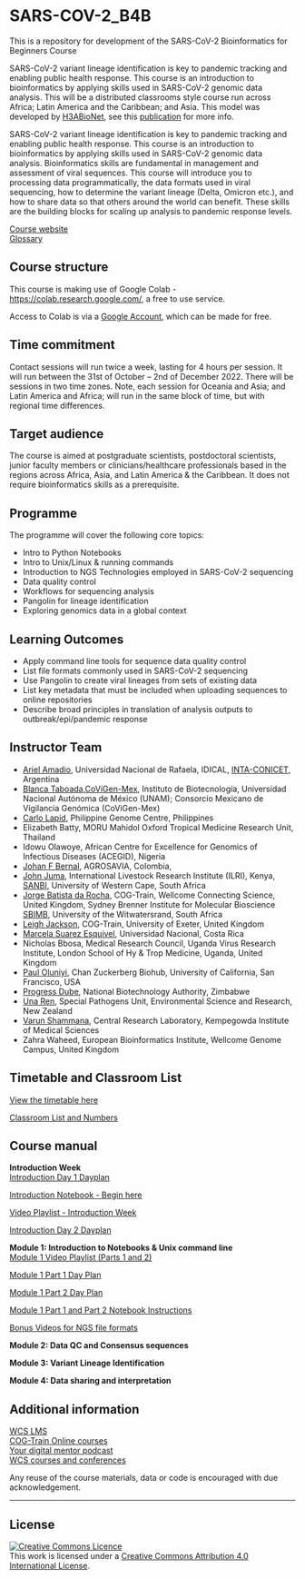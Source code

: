 # SARS-COV-2_B4B
This is a repository for development of the SARS-CoV-2 Bioinformatics for Beginners Course

SARS-CoV-2 variant lineage identification is key to pandemic tracking and enabling public health response. This course is an introduction to bioinformatics by applying skills used in SARS-CoV-2 genomic data analysis. This will be a distributed classrooms style course run across Africa; Latin America and the Caribbean; and Asia. This model was developed by [H3ABioNet](https://www.h3abionet.org), see this [publication](https://journals.plos.org/ploscompbiol/article?id=10.1371/journal.pcbi.1008640) for more info. 

SARS-CoV-2 variant lineage identification is key to pandemic tracking and enabling public health response. This course is an introduction to bioinformatics by applying skills used in SARS-CoV-2 genomic data analysis. Bioinformatics skills are fundamental in management and assessment of viral sequences. This course will introduce you to processing data programmatically, the data formats used in viral sequencing, how to determine the variant lineage (Delta, Omicron etc.), and how to share data so that others around the world can benefit. These skills are the building blocks for scaling up analysis to pandemic response levels. 

[Course website](https://coursesandconferences.wellcomeconnectingscience.org/event/sars-cov-2-bioinformatics-for-beginners-20221031/)                  
[Glossary](Glossary.md)

## Course structure 
This course is making use of Google Colab - https://colab.research.google.com/, a free to use service.

Access to Colab is via a [Google Account](https://www.google.com/account/about/), which can be made for free.

## Time commitment
Contact sessions will run twice a week,  lasting for 4 hours per session. It will run between the 31st of October – 2nd of December 2022. There will be sessions in two time zones. Note, each session for Oceania and Asia; and Latin America and Africa; will run in the same block of time, but with regional time differences. 

## Target audience
The course is aimed at postgraduate scientists, postdoctoral scientists,  junior faculty members or clinicians/healthcare professionals based in the regions across Africa, Asia, and Latin America & the Caribbean. It does not require bioinformatics skills as a prerequisite.

## Programme
The programme will cover the following core topics:

- Intro to Python Notebooks
- Intro to Unix/Linux & running commands
- Introduction to NGS Technologies employed in SARS-CoV-2 sequencing
- Data quality control
- Workflows for sequencing analysis
- Pangolin for lineage identification
- Exploring genomics data in a global context

## Learning Outcomes

- Apply command line tools for sequence data quality control
- List file formats commonly used in SARS-CoV-2 sequencing
- Use Pangolin to create viral lineages from sets of existing data
- List key metadata that must be included when uploading sequences to online repositories
- Describe broad principles in translation of analysis outputs to outbreak/epi/pandemic response

## Instructor Team
<!-- example - [Carolina Torres](https://www.researchgate.net/profile/Carolina-Torres-7), Universidad de Buenos Aires - CONICET, Buenos Aires, Argentina   -->
- [Ariel Amadio](https://www.unraf.edu.ar/), Universidad Nacional de Rafaela, IDICAL, [INTA-CONICET](https://idical.conicet.gov.ar/), Argentina
- [Blanca Taboada](https://www.ibt.unam.mx/),[CoViGen-Mex](http://132.248.32.96:8080/COVID-TRACKER/), Instituto de Biotecnología, Universidad Nacional Autónoma de México (UNAM); Consorcio Mexicano de Vigilancia Genómica (CoViGen-Mex)
- [Carlo Lapid](https://pgc.up.edu.ph/about/our-genetic-makeup-2/bioinformatics-team/), Philippine Genome Centre, Philippines
- Elizabeth Batty, MORU Mahidol Oxford Tropical Medicine Research Unit, Thailand
- Idowu Olawoye, African Centre for Excellence for Genomics of Infectious Diseases (ACEGID), Nigeria
- [Johan F Bernal](https://www.agrosavia.co/nosotros/grupos-de-investigacion/investigaci%C3%B3n-y-vigilancia-integrada-de-la-resistencia-antimicrobiana), AGROSAVIA, Colombia,
- [John Juma](www.ilri.org), International Livestock Research Institute (ILRI), Kenya, [SANBI](https://www.sanbi.ac.za/), University of Western Cape, South Africa
- [Jorge Batista da Rocha](https://coursesandconferences.wellcomeconnectingscience.org/about-us/the-team/), COG-Train, Wellcome Connecting Science, United Kingdom, Sydney Brenner Institute for Molecular Bioscience [SBIMB](https://www.wits.ac.za/research/sbimb/), University of the Witwatersrand, South Africa
- [Leigh Jackson](https://coursesandconferences.wellcomeconnectingscience.org/about-us/the-team/), COG-Train, University of Exeter, United Kingdom
- [Marcela Suarez Esquivel](https://www.medvet.una.ac.cr), Universidad Nacional, Costa Rica <!-- updated permissions to share institution link -->
- Nicholas Bbosa, Medical Research Council, Uganda Virus Research Institute, London School of Hy & Trop Medicine, Uganda, United Kingdom
- [Paul Oluniyi](https://www.czbiohub.org), Chan Zuckerberg Biohub, University of California, San Francisco, USA 
- [Progress Dube](https://nba.ac.zw), National Biotechnology Authority, Zimbabwe
- [Una Ren](https://www.esr.cri.nz/), Special Pathogens Unit, Environmental Science and Research, New Zealand
- [Varun Shammana](www.crlkims.com), Central Research Laboratory, Kempegowda Institute of Medical Sciences
- Zahra Waheed, European Bioinformatics Institute, Wellcome Genome Campus, United Kingdom

## Timetable and Classroom List
[View the timetable here](Timetables_SARSCOV2B4B.pdf)    

[Classroom List and Numbers](Classroom_List_SARSCOV2B4B.pdf)

## Course manual

**Introduction Week**         
[Introduction Day 1 Dayplan](dayplans/Introduction_Week_Day_Plan_Day1.pdf)       

[Introduction Notebook - Begin here](Modules/introduction_notebook_example.md)      
      
[Video Playlist - Introduction Week](https://www.youtube.com/playlist?list=PLfovZnX0TvKucooABBhYGqhS3tMSNdG5T)    
                   
[Introduction Day 2 Dayplan](dayplans/Introduction_Week_DayPlan_Day2.pdf)       

                  
<!-- [Learn how to use moodle and make a classroom bio](link)      -->

**Module 1: Introduction to Notebooks & Unix command line**      
[Module 1 Video Playlist (Parts 1 and 2)](https://www.youtube.com/playlist?list=PLfovZnX0TvKtHq6Q4L5KdW332NCD4GbtU)         

[Module 1 Part 1 Day Plan](dayplans/Day_Plan_Module_1_Day_1_SARS-CoV-2_B4B_2022.pdf)

[Module 1 Part 2 Day Plan](dayplans/Day_Plan_Module_1_Day_2_SARS-CoV-2_B4B_2022.pdf)

[Module 1 Part 1 and Part 2 Notebook Instructions](Modules/Module_1_readme.md)

[Bonus Videos for NGS file formats](https://wcscourses.github.io/ViralBioinfAsia2022/Modules/Introduction_to_NGS.html)


**Module 2: Data QC and Consensus sequences**    
<!-- [Data QC and Consensus Part 1](Modules/Module_2_readme.md)       -->
<!-- [Data QC and Consensus Part 2](Modules/Module_2_readme.md)     -->

**Module 3: Variant Lineage Identification**       
<!-- [Variant Lineage Identification Part 1](Modules/Module_3_readme.md)     --> 
<!-- [Variant Lineage Identification Part 2](Modules/Module_3_readme.md)   -->    

**Module 4: Data sharing and interpretation**       
<!-- [Data sharing and interpretation Part 1](Modules/Module_4_readme.md)      -->
<!-- [Data sharing and interpretation Part 2](Modules/Module_4_readme.md)       -->

## Additional information

[WCS LMS](https://lms.wellcomeconnectingscience.org/)       
[COG-Train Online courses](https://www.futurelearn.com/partners/wellcome-genome-campus)         
[Your digital mentor podcast](https://coursesandconferences.wellcomeconnectingscience.org/our-events/your-digital-mentor-podcast/)       
[WCS courses and conferences](https://coursesandconferences.wellcomeconnectingscience.org/)

Any reuse of the course materials, data or code is encouraged with due acknowledgement.

******
## License
<a rel="license" href="http://creativecommons.org/licenses/by/4.0/"><img alt="Creative Commons Licence" style="border-width:0" src="https://i.creativecommons.org/l/by/4.0/88x31.png" /></a><br />This work is licensed under a <a rel="license" href="http://creativecommons.org/licenses/by/4.0/">Creative Commons Attribution 4.0 International License</a>.
